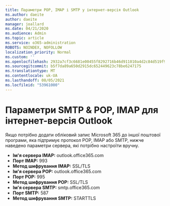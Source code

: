 ```yaml
---
title: Параметри POP, IMAP і SMTP у інтернет-версія Outlook
ms.author: daeite
author: daeite
manager: joallard
ms.date: 04/21/2020
ms.audience: Admin
ms.topic: article
ms.service: o365-administration
ROBOTS: NOINDEX, NOFOLLOW
localization_priority: Normal
ms.custom: ''
ms.openlocfilehash: 2932a7cf3c6681e00455f8292716b46d911010a4d2c84d519f90b2ffa971b35f
ms.sourcegitcommit: b5f7da89a650d2915dc652449623c78be6247175
ms.translationtype: MT
ms.contentlocale: uk-UA
ms.lasthandoff: 08/05/2021
ms.locfileid: "53961000"
---
```

# <a name="pop-imap--smtp-settings-for-outlook-on-the-web"></a>Параметри SMTP & POP, IMAP для інтернет-версія Outlook

Якщо потрібно додати обліковий запис Microsoft 365 до іншої поштової програми, яка підтримує протокол POP, IMAP або SMTP, нижче наведено параметри сервера, які потрібно настроїти вручну.
  
- **Ім'я сервера IMAP:** outlook.office365.com
- **Порт IMAP:** 993
- **Метод шифрування IMAP:** SSL/TLS
- **Ім'я сервера POP:** outlook.office365.com  
- **Порт POP:** 995  
- **Метод шифрування POP:** SSL/TLS  
- **Ім'я сервера SMTP:** smtp.office365.com
- **Порт SMTP:** 587
- **Метод шифрування SMTP:** STARTTLS